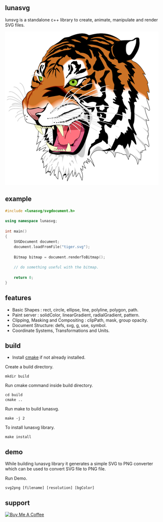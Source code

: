 ## lunasvg
lunsvg is a standalone c++ library to create, animate, manipulate and render SVG files.

![svg2png generated PNG](/example/tiger.svg.png)

## example
```cpp
#include <lunasvg/svgdocument.h>

using namespace lunasvg;

int main()
{
    SVGDocument document;
    document.loadFromFile("tiger.svg");
    
    Bitmap bitmap = document.renderToBitmap();
    
    // do something useful with the bitmap.
    
    return 0;
}

```

## features
- Basic Shapes : rect, circle, ellipse, line, polyline, polygon, path.
- Paint server : solidColor, linearGradient, radialGradient, pattern.
- Clipping, Masking and Compositing : clipPath, mask, group opacity.
- Document Structure: defs, svg, g, use, symbol.
- Coordinate Systems, Transformations and Units.

## build
- Install [cmake](https://cmake.org/download/) if not already installed.

Create a build directory.
```
mkdir build
```
Run cmake command inside build directory.
```
cd build
cmake ..

```
Run make to build lunasvg.

```
make -j 2
```
To install lunasvg library.

```
make install
```

## demo
While building lunasvg library it generates a simple SVG to PNG converter which can be used to convert SVG file to PNG file.

Run Demo.
```
svg2png [filename] [resolution] [bgColor]
```

## support
<a href="https://www.buymeacoffee.com/sammycage" target="_blank"><img src="https://www.buymeacoffee.com/assets/img/custom_images/orange_img.png" alt="Buy Me A Coffee" style="height: 51px !important;width: 217px !important;" ></a>
